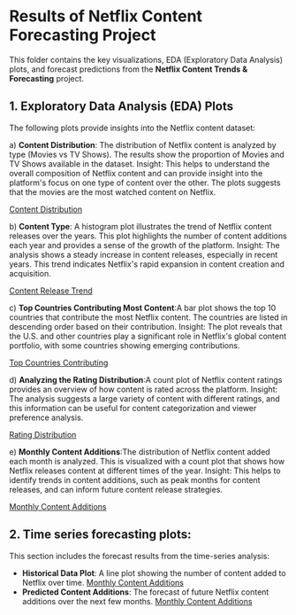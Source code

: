 # Results of Netflix Content Forecasting Project

This folder contains the key visualizations, EDA (Exploratory Data Analysis) plots, and forecast predictions from the **Netflix Content Trends & Forecasting** project.

## 1. **Exploratory Data Analysis (EDA) Plots**

The following plots provide insights into the Netflix content dataset:

a) **Content Distribution**: The distribution of Netflix content is analyzed by type (Movies vs TV Shows). The results show the proportion of Movies and TV Shows available in the dataset. 
Insight: This helps to understand the overall composition of Netflix content and can provide insight into the platform's focus on one type of content over the other. The plots suggests that the movies are the most watched content on Netflix.

[Content Distribution](Distribution_of_Movies_and_Tv_shows.png) 

b) **Content Type**: A histogram plot illustrates the trend of Netflix content releases over the years. This plot highlights the number of content additions each year and provides a sense of the growth of the platform.
Insight: The analysis shows a steady increase in content releases, especially in recent years. This trend indicates Netflix's rapid expansion in content creation and acquisition.

[Content Release Trend](path_to_image.png)

c) **Top Countries Contributing Most Content**:A bar plot shows the top 10 countries that contribute the most Netflix content. The countries are listed in descending order based on their contribution.
Insight: The plot reveals that the U.S. and other countries play a significant role in Netflix's global content portfolio, with some countries showing emerging contributions.

[Top Countries Contributing](path_to_image.png)

d) **Analyzing the Rating Distribution**:A count plot of Netflix content ratings provides an overview of how content is rated across the platform.
Insight: The analysis suggests a large variety of content with different ratings, and this information can be useful for content categorization and viewer preference analysis.

[Rating Distribution](path_to_image.png)

e) **Monthly Content Additions**:The distribution of Netflix content added each month is analyzed. This is visualized with a count plot that shows how Netflix releases content at different times of the year.
Insight: This helps to identify trends in content additions, such as peak months for content releases, and can inform future content release strategies.

[Monthly Content Additions](path_to_image.png)

## 2. **Time series forecasting plots**: 
This section includes the forecast results from the time-series analysis:

- **Historical Data Plot**: A line plot showing the number of content added to Netflix over time.
[Monthly Content Additions](path_to_image.png)
- **Predicted Content Additions**: The forecast of future Netflix content additions over the next few months.
[Monthly Content Additions](path_to_image.png)

